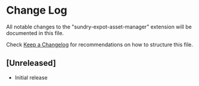 # Change Log

All notable changes to the "sundry-expot-asset-manager" extension will be documented in this file.

Check [Keep a Changelog](http://keepachangelog.com/) for recommendations on how to structure this file.

## [Unreleased]

- Initial release